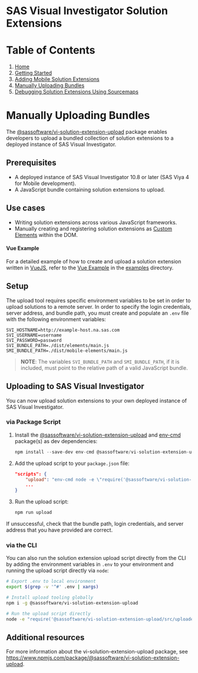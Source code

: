 <!-- Automatically generated table of contents -->

# SAS Visual Investigator Solution Extensions

# Table of Contents

1. [Home](../../README.md)
2. [Getting Started](./1-getting-started.md)
3. [Adding Mobile Solution Extensions](./2-mobile-solutions.md)
4. [Manually Uploading Bundles](./3-manual-uploading.md)
5. [Debugging Solution Extensions Using Sourcemaps](./4-debugging-solution-extensions-using-sourcemaps.md)

<!-- toc_end -->
# Manually Uploading Bundles

The [@sassoftware/vi-solution-extension-upload](https://www.npmjs.com/package/@sassoftware/vi-solution-extension-upload) package enables developers to upload a bundled collection of solution extensions to a deployed instance of SAS Visual Investigator.

## Prerequisites
- A deployed instance of SAS Visual Investigator 10.8 or later (SAS Viya 4 for Mobile development).
- A JavaScript bundle containing solution extensions to upload.

## Use cases
- Writing solution extensions across various JavaScript frameworks.
- Manually creating and registering solution extensions as [Custom Elements](https://developer.mozilla.org/en-US/docs/Web/API/Web_components/Using_custom_elements) within the DOM.

#### Vue Example
For a detailed example of how to create and upload a solution extension written in [VueJS](https://vuejs.org/), refer to the [Vue Example](../../examples/vue-solution/) in the [examples](../../examples) directory.

## Setup
The upload tool requires specific environment variables to be set in order to upload solutions to a remote server. In order to specify the login credentials, server address, and bundle path, you must create and populate an `.env` file with the following environment variables:

```env
SVI_HOSTNAME=http://example-host.na.sas.com
SVI_USERNAME=username
SVI_PASSWORD=password
SVI_BUNDLE_PATH=./dist/elements/main.js
SMI_BUNDLE_PATH=./dist/mobile-elements/main.js
```
> **NOTE**: The variables `SVI_BUNDLE_PATH` and `SMI_BUNDLE_PATH`, if it is included, must point to the relative path of a valid JavaScript bundle.

## Uploading to SAS Visual Investigator
You can now upload solution extensions to your own deployed instance of SAS Visual Investigator.

### via Package Script
1. Install the [@sassoftware/vi-solution-extension-upload](https://www.npmjs.com/package/@sassoftware/vi-solution-extension-upload) and [env-cmd](https://www.npmjs.com/package/env-cmd) package(s) as dev dependencies:
    ```js
    npm install --save-dev env-cmd @sassoftware/vi-solution-extension-upload
    ```
2. Add the upload script to your `package.json` file:
    ```json
    "scripts": {
        "upload": "env-cmd node -e \"require('@sassoftware/vi-solution-extension-upload/src/uploader').upload()\"",
        ...
    }
    ```
3. Run the upload script:
    ```bash
    npm run upload
    ```
If unsuccessful, check that the bundle path, login credentials, and server address that you have provided are correct.

### via the CLI
You can also run the solution extension upload script directly from the CLI by adding the environment variables in `.env` to your environment and running the upload script directly via `node`:
```bash
# Export .env to local environment
export $(grep -v '^#' .env | xargs)

# Install upload tooling globally
npm i -g @sassoftware/vi-solution-extension-upload

# Run the upload script directly
node -e "require('@sassoftware/vi-solution-extension-upload/src/uploader').upload()"
```

## Additional resources
For more information about the vi-solution-extension-upload package, see https://www.npmjs.com/package/@sassoftware/vi-solution-extension-upload.
